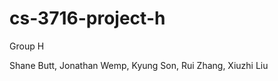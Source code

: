 cs-3716-project-h
=================

Group H

Shane Butt,
Jonathan Wemp,
Kyung Son,
Rui Zhang,
Xiuzhi Liu
